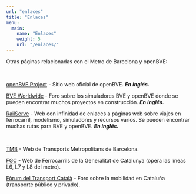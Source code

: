 ```yaml
---
url: "enlaces"
title: "Enlaces"
menu:
  main:
    name: "Enlaces"
    weight: 5
    url: "/enlaces/"
---
```

Otras páginas relacionadas con el Metro de Barcelona y openBVE:

&nbsp;

<a href="http://www.openbve-project.net" target="_blank">openBVE Project</a> - Sitio web oficial de openBVE. ***En inglés.***

<a href="http://bveworldwide.unlimitedboard.com/" target="_blank">BVE Worldwide</a> - Foro sobre los simuladores BVE y openBVE donde se pueden encontrar muchos proyectos en construcción. ***En inglés.***

<a href="http://www.railserve.com/" target="_blank">RailServe</a> - Web con infinidad de enlaces a páginas web sobre viajes en ferrocarril, modelismo, simuladores y recursos varios. Se pueden encontrar muchas rutas para BVE y openBVE. ***En inglés.***

&nbsp;

<a href="http://www.tmb.cat" target="_blank">TMB</a> - Web de Transports Metropolitans de Barcelona.

<a href="http://www.fgc.cat" target="_blank">FGC</a> - Web de Ferrocarrils de la Generalitat de Catalunya (opera las líneas L6, L7 y L8 del metro).

<a href="http://www.transport.cat" target="_blank">Fòrum del Transport Català</a> - Foro sobre la mobilidad en Cataluña (transporte público y privado).
